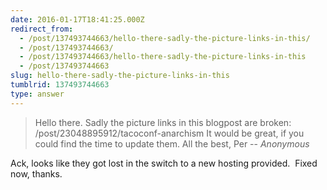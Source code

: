 ```yaml
---
date: 2016-01-17T18:41:25.000Z
redirect_from:
  - /post/137493744663/hello-there-sadly-the-picture-links-in-this/
  - /post/137493744663/
  - /post/137493744663/hello-there-sadly-the-picture-links-in-this
  - /post/137493744663
slug: hello-there-sadly-the-picture-links-in-this
tumblrid: 137493744663
type: answer
---
```

> Hello there. Sadly the picture links in this blogpost are broken: /post/23048895912/tacoconf-anarchism It would be great, if you could find the time to update them. All the best, Per
-- _Anonymous_

<p>Ack, looks like they got lost in the switch to a new hosting provided.  Fixed now, thanks.</p>

